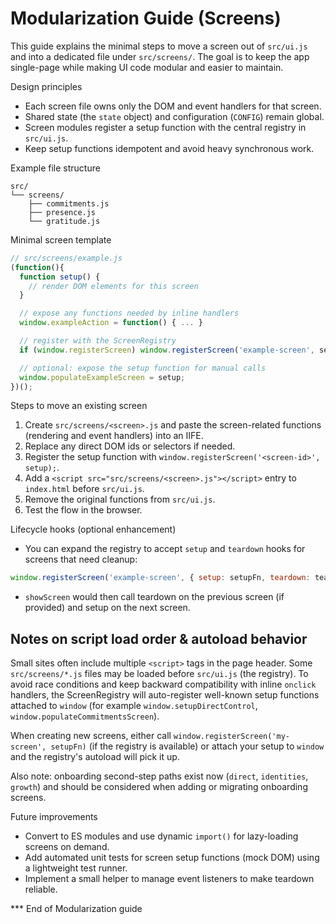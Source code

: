 # Modularization Guide (Screens)

This guide explains the minimal steps to move a screen out of `src/ui.js` and into a dedicated file under `src/screens/`. The goal is to keep the app single-page while making UI code modular and easier to maintain.

Design principles

- Each screen file owns only the DOM and event handlers for that screen.
- Shared state (the `state` object) and configuration (`CONFIG`) remain global.
- Screen modules register a setup function with the central registry in `src/ui.js`.
- Keep setup functions idempotent and avoid heavy synchronous work.

Example file structure

```
src/
└── screens/
    ├── commitments.js
    ├── presence.js
    └── gratitude.js
```

Minimal screen template

```js
// src/screens/example.js
(function(){
  function setup() {
    // render DOM elements for this screen
  }

  // expose any functions needed by inline handlers
  window.exampleAction = function() { ... }

  // register with the ScreenRegistry
  if (window.registerScreen) window.registerScreen('example-screen', setup);

  // optional: expose the setup function for manual calls
  window.populateExampleScreen = setup;
})();
```

Steps to move an existing screen

1. Create `src/screens/<screen>.js` and paste the screen-related functions (rendering and event handlers) into an IIFE.
2. Replace any direct DOM ids or selectors if needed.
3. Register the setup function with `window.registerScreen('<screen-id>', setup);`.
4. Add a `<script src="src/screens/<screen>.js"></script>` entry to `index.html` before `src/ui.js`.
5. Remove the original functions from `src/ui.js`.
6. Test the flow in the browser.

Lifecycle hooks (optional enhancement)

- You can expand the registry to accept `setup` and `teardown` hooks for screens that need cleanup:

```js
window.registerScreen('example-screen', { setup: setupFn, teardown: teardownFn });
```

- `showScreen` would then call teardown on the previous screen (if provided) and setup on the next screen.

## Notes on script load order & autoload behavior

Small sites often include multiple `<script>` tags in the page header. Some `src/screens/*.js` files may be loaded before `src/ui.js` (the registry). To avoid race conditions and keep backward compatibility with inline `onclick` handlers, the ScreenRegistry will auto-register well-known setup functions attached to `window` (for example `window.setupDirectControl`, `window.populateCommitmentsScreen`).

When creating new screens, either call `window.registerScreen('my-screen', setupFn)` (if the registry is available) or attach your setup to `window` and the registry's autoload will pick it up.

Also note: onboarding second-step paths exist now (`direct`, `identities`, `growth`) and should be considered when adding or migrating onboarding screens.

Future improvements

- Convert to ES modules and use dynamic `import()` for lazy-loading screens on demand.
- Add automated unit tests for screen setup functions (mock DOM) using a lightweight test runner.
- Implement a small helper to manage event listeners to make teardown reliable.

*** End of Modularization guide
